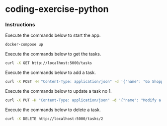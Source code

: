 # coding-exercise-python

### Instructions

Execute the commands below to start the app.

   ```sh
   docker-compose up
   ```

Execute the commands below to get the tasks.

   ```sh
   curl -X GET http://localhost:5000/tasks
   ```
   
Execute the commands below to add a task.

   ```sh
   curl -X POST -H "Content-Type: application/json" -d '{"name": "Go Shopping"}' http://localhost:5000/tasks
   ```
   
Execute the commands below to update a task no 1.

   ```sh
   curl -X PUT -H "Content-Type: application/json" -d '{"name": "Modify a task", "status": 1, "id": 1}' http://localhost:5000/tasks/1
   ```
   
Execute the commands below to delete a task.

   ```sh
   curl -X DELETE http://localhost:5000/tasks/2
   ```
